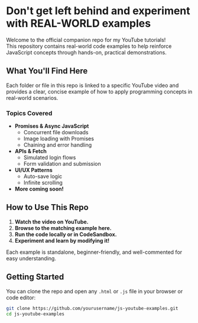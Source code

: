 # Don't get left behind and experiment with REAL-WORLD examples

Welcome to the official companion repo for my YouTube tutorials!  
This repository contains real-world code examples to help reinforce JavaScript concepts through hands-on, practical demonstrations.

## What You'll Find Here

Each folder or file in this repo is linked to a specific YouTube video and provides a clear, concise example of how to apply programming concepts in real-world scenarios.

### Topics Covered

- **Promises & Async JavaScript**
  - Concurrent file downloads
  - Image loading with Promises
  - Chaining and error handling
- **APIs & Fetch**
  - Simulated login flows
  - Form validation and submission
- **UI/UX Patterns**
  - Auto-save logic
  - Infinite scrolling
- **More coming soon!**

## How to Use This Repo

1. **Watch the video on YouTube.**
2. **Browse to the matching example here.**
3. **Run the code locally or in CodeSandbox.**
4. **Experiment and learn by modifying it!**

Each example is standalone, beginner-friendly, and well-commented for easy understanding.

## Getting Started

You can clone the repo and open any `.html` or `.js` file in your browser or code editor:

```bash
git clone https://github.com/yourusername/js-youtube-examples.git
cd js-youtube-examples
